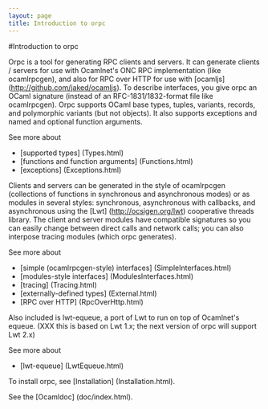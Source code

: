 ```yaml
---
layout: page
title: Introduction to orpc
---
```

#Introduction to orpc

Orpc is a tool for generating RPC clients and servers. It can generate
clients / servers for use with Ocamlnet's ONC RPC implementation (like
ocamlrpcgen), and also for RPC over HTTP for use with
[ocamljs] (http://github.com/jaked/ocamljs). To describe interfaces,
you give orpc an OCaml signature (instead of an RFC-1831/1832-format
file like ocamlrpcgen). Orpc supports OCaml base types, tuples,
variants, records, and polymorphic variants (but not objects). It
also supports exceptions and named and optional function arguments.

See more about

 * [supported types] (Types.html)
 * [functions and function arguments] (Functions.html)
 * [exceptions] (Exceptions.html)

Clients and servers can be generated in the style of ocamlrpcgen
(collections of functions in synchronous and asynchronous modes) or as
modules in several styles: synchronous, asynchronous with callbacks,
and asynchronous using the [Lwt] (http://ocsigen.org/lwt) cooperative
threads library. The client and server modules have compatible
signatures so you can easily change between direct calls and network
calls; you can also interpose tracing modules (which orpc generates).

See more about

 * [simple (ocamlrpcgen-style) interfaces] (SimpleInterfaces.html)
 * [modules-style interfaces] (ModulesInterfaces.html)
 * [tracing] (Tracing.html)
 * [externally-defined types] (External.html)
 * [RPC over HTTP] (RpcOverHttp.html)

Also included is lwt-equeue, a port of Lwt to run on top of Ocamlnet's
equeue. (XXX this is based on Lwt 1.x; the next version of orpc will support Lwt 2.x)

See more about

 * [lwt-equeue] (LwtEqueue.html)

To install orpc, see [Installation] (Installation.html).

See the [Ocamldoc] (doc/index.html).
